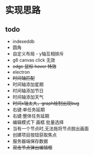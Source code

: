 # 实现思路

## todo

- indexeddb
- 圆角
- 自定义布局 - y轴互相排斥
- g6 canvas click 无效
- ~~edge 鼠标 hover 特效~~
- electron
- ~~时间轴匹配~~
- 时间轴添加星期
- 时间轴添加节日
- 时间轴添加天气
- ~~时间x轴太大，graph绘制出现bug~~
- 右键:单任务延期
- 右键:整体任务延期
- 编辑模式下 画框 批量选择
- 当有一个节点时,无法拖将节点脱出画面
- 创建项目按钮获取焦点
- 服务器端保存数据
- ~~双击节点弹出编辑框~~